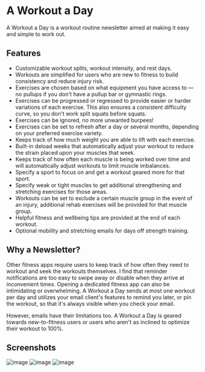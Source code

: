 # A Workout a Day

A Workout a Day is a workout routine newsletter aimed at making it easy and simple to work out.


## Features

- Customizable workout splits, workout intensity, and rest days. 
- Workouts are simplified for users who are new to fitness to build consistency and reduce injury risk.
- Exercises are chosen based on what equipment you have access to — no pullups if you don't have a pullup bar or gymnastic rings.
- Exercises can be progressed or regressed to provide easier or harder variations of each exercise. This also ensures a consistent difficulty curve, so you don't work split squats before squats.
- Exercises can be ignored, no more unwanted burpees!
- Exercises can be set to refresh after a day or several months, depending on your preferred exercise variety.
- Keeps track of how much weight you are able to lift with each exercise.
- Built-in deload weeks that automatically adjust your workout to reduce the strain placed upon your muscles that week.
- Keeps track of how often each muscle is being worked over time and will automatically adjust workouts to limit muscle imbalances.
- Specify a sport to focus on and get a workout geared more for that sport.
- Specify weak or tight muscles to get additional strengthening and stretching exercises for those areas.
- Workouts can be set to exclude a certain muscle group in the event of an injury, additional rehab exercises will be provided for that muscle group.
- Helpful fitness and wellbeing tips are provided at the end of each workout.
- Optional mobility and stretching emails for days off strength training.


## Why a Newsletter?

Other fitness apps require users to keep track of how often they need to workout and seek the workouts themselves. I find that reminder notifications are too easy to swipe away or disable when they arrive at inconvenient times. Opening a dedicated fitness app can also be intimidating or overwhelming. A Workout a Day sends at most one workout per day and utilizes your email client's features to remind you later, or pin the workout, so that it's always visible when you check your email.

However, emails have their limitations too. A Workout a Day is geared towards new-to-fitness users or users who aren't as inclined to optimize their workout to 100%.

## Screenshots

![image](https://user-images.githubusercontent.com/9373942/217019153-a8780e4e-4758-41a4-948f-a3bb733585bb.png)
![image](https://user-images.githubusercontent.com/9373942/217019229-7364ea5e-8790-444a-b7e3-30213037e874.png)
![image](https://user-images.githubusercontent.com/9373942/217019291-ba8968b8-18ef-4c8c-ae2d-58a7ac531f86.png)

